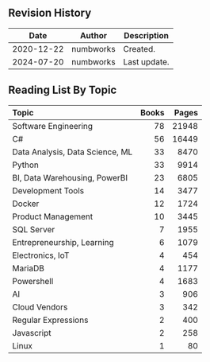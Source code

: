 ## Revision History

|Date|Author|Description|
|---|---|---|
|2020-12-22|numbworks|Created.|
|2024-07-20|numbworks|Last update.|

## Reading List By Topic

| Topic                           |   Books |   Pages |
|:--------------------------------|--------:|--------:|
| Software Engineering            |      78 |   21948 |
| C#                              |      56 |   16449 |
| Data Analysis, Data Science, ML |      33 |    8470 |
| Python                          |      33 |    9914 |
| BI, Data Warehousing, PowerBI   |      23 |    6805 |
| Development Tools               |      14 |    3477 |
| Docker                          |      12 |    1724 |
| Product Management              |      10 |    3445 |
| SQL Server                      |       7 |    1955 |
| Entrepreneurship, Learning      |       6 |    1079 |
| Electronics, IoT                |       4 |     454 |
| MariaDB                         |       4 |    1177 |
| Powershell                      |       4 |    1683 |
| AI                              |       3 |     906 |
| Cloud Vendors                   |       3 |     342 |
| Regular Expressions             |       2 |     400 |
| Javascript                      |       2 |     258 |
| Linux                           |       1 |      80 |

